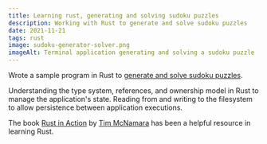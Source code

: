 ```yaml
---
title: Learning rust, generating and solving sudoku puzzles
description: Working with Rust to generate and solve sudoku puzzles
date: 2021-11-21
tags: rust
image: sudoku-generator-solver.png
imageAlt: Terminal application generating and solving a sudoku puzzle
---
```


Wrote a sample program in Rust to [generate and solve sudoku puzzles](https://github.com/pbrdmn/katas.rs/tree/main/sudoku).

Understanding the type system, references, and ownership model in Rust to manage the application's state. Reading from and writing to the filesystem to allow persistence between application executions.

The book [Rust in Action](https://www.rustinaction.com/) by [Tim McNamara](https://twitter.com/timClicks) has been a helpful resource in learning Rust.